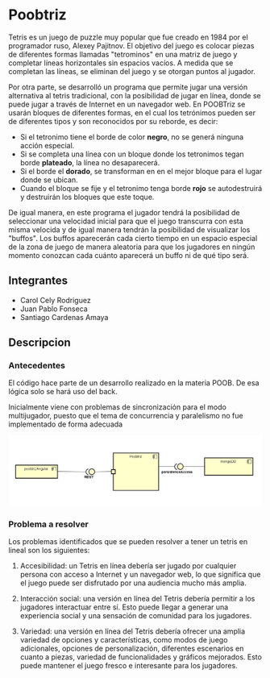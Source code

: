 # Poobtriz


Tetris es un juego de puzzle muy popular que fue creado en 1984 por el programador ruso, Alexey Pajitnov. El objetivo del juego es colocar piezas de diferentes formas llamadas "tetrominos" en una matriz de juego y completar líneas horizontales sin espacios vacíos. A medida que se completan las líneas, se eliminan del juego y se otorgan puntos al jugador.

Por otra parte, se desarrolló un programa que permite jugar una versión alternativa al tetris tradicional, con la posibilidad de jugar en línea, donde se puede jugar a través de Internet en un navegador web. En POOBTriz se usarán bloques de diferentes formas, en el cual los tetrónimos pueden ser de diferentes tipos y son reconocidos por su reborde, es decir: 

- Si el tetronimo tiene el borde de color **negro**, no se generá ninguna acción especial. 
- Si se completa una línea con un bloque donde los tetronimos tegan borde **plateado**, la línea no desaparecerá. 
- Si el borde el **dorado**, se transforman en en el mejor bloque para el lugar donde se ubican.
- Cuando el bloque se fije y el tetronimo tenga borde **rojo** se autodestruirá y destruirán los bloques que este
toque.

De igual manera, en este programa el jugador tendrá la posibilidad de  seleccionar una velocidad inicial para que el juego transcurra con esta misma velocida y de igual manera tendrán la posibilidad de visualizar los "buffos". Los buffos aparecerán cada cierto tiempo en un espacio especial de la zona de juego de manera aleatoria para que los jugadores en ningún momento conozcan cada cuánto aparecerá un buffo ni de qué tipo será.



## Integrantes

- Carol Cely Rodriguez
- Juan Pablo Fonseca
- Santiago Cardenas Amaya

## Descripcion

### Antecedentes 

El código hace parte de un desarrollo realizado en la materia POOB. De esa lógica solo se hará uso del back.

Inicialmente viene con problemas de sincronización para el modo multijugador, puesto que el tema de concurrencia y paralelismo no fue implementado de forma adecuada


![image.png](/.attachments/image-8b59abe4-e7b1-45fa-8d82-38b49fc8f953.png)

### Problema a resolver 

Los problemas identificados que se pueden resolver a tener un tetris en lineal son los siguientes: 

1. Accesibilidad: un Tetris en línea debería ser jugado por cualquier persona con acceso a Internet y un navegador web, lo que significa que el juego puede ser disfrutado por una audiencia mucho más amplia.

2. Interacción social: una versión en línea del Tetris debería permitir a los jugadores interactuar entre sí. Esto puede llegar a generar una experiencia social y una sensación de comunidad para los jugadores.

3. Variedad: una versión en línea del Tetris debería ofrecer una amplia variedad de opciones y características, como modos de juego adicionales, opciones de personalización, diferentes escenarios en cuanto a piezas, variedad de funcionalidades y gráficos mejorados. Esto puede mantener el juego fresco e interesante para los jugadores. 
